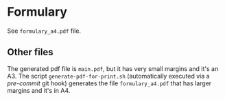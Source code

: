 # Formulary

See `formulary_a4.pdf` file.


## Other files 

The generated pdf file is `main.pdf`, but it has very small margins and it's an A3. The script `generate-pdf-for-print.sh` (automatically executed via a *pre-commit* git hook) generates the file `formulary_a4.pdf` that has larger margins and it's in A4.
